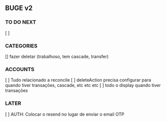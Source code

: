 ## BUGE v2

### TO DO NEXT

[ ]

### CATEGORIES

[] fazer deletar (trabalhoso, tem cascade, transfer)

### ACCOUNTS

[ ] Tudo relacionado a reconcile
[ ] deleteAction precisa configurar para quando tiver transações, cascade, etc etc etc
[ ] todo o display quando tiver transações

### LATER

[ ] AUTH: Colocar o resend no lugar de enviar o email OTP
